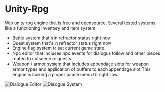 # Unity-Rpg
Wip unity rpg engine that is free and opensource. Several tested systems like a functioning inventory and item system. 
* Battle system that's in refractor status right now.
* Quest system that's in refractor status right now
* Engine flag system to set current game state.
* Npc editor that includes npc events for dialogue follow and other pieces reated to cutscene or quests.
* Weapon / armor system that includes appendage slots for weapon armor types and application of buffers to each appendage slot
This engine is lacking a proper pause menu UI right now.

![Dialogue Editor](https://github.com/kenshen112/Unity-Rpg/blob/master/ScreenShots/Dialogue_Editor.png?raw=true)
![Dialogue System](https://github.com/kenshen112/Unity-Rpg/blob/master/ScreenShots/Talk.png?raw=true)
